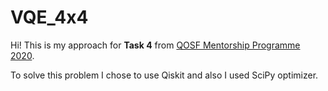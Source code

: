 # VQE_4x4

Hi! This is my approach for __Task 4__ from [QOSF Mentorship Programme 2020](https://qosf.org/qc_mentorship/).

To solve this problem I chose to use Qiskit and also I used SciPy optimizer.
